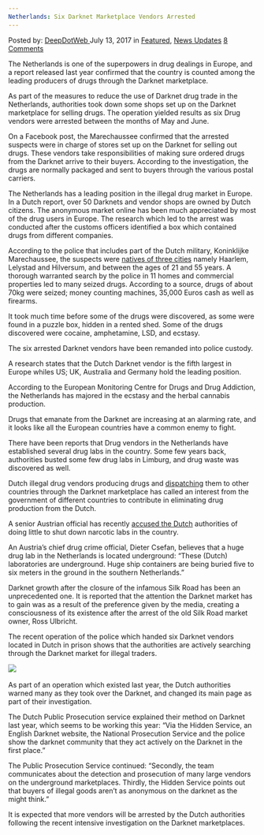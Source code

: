 ```yaml
---
Netherlands: Six Darknet Marketplace Vendors Arrested
---
```

<article class="post-listing post-21254 post type-post status-publish format-standard has-post-thumbnail hentry  tag-darknet tag-marketplace tag-netherlands tag-vendors">
    <div class="post-inner">
        <span>Posted by: <a href="https://www.deepdotweb.com/author/admin/" title="">DeepDotWeb </a></span>
    <span>July 13, 2017</span>
    <span>in <a href="https://www.deepdotweb.com/category/deepdot-news/" rel="category tag">Featured</a>, <a href="https://www.deepdotweb.com/category/news-updates/" rel="category tag">News Updates</a></span>
    <span><a href="https://www.deepdotweb.com/2017/07/13/netherlands-six-darknet-marketplace-vendors-arrested/#comments">8 Comments</a></span>
    </p>
    <div class="clear"></div>
    <div class="entry">
    <p>The Netherlands is one of the superpowers in drug dealings in Europe, and a report released last year confirmed that the country is counted among the leading producers of drugs through the Darknet marketplace.</p>
    <p>As part of the measures to reduce the use of Darknet drug trade in the Netherlands, authorities took down some shops set up on the Darknet marketplace for selling drugs. The operation yielded results as six Drug vendors were arrested between the months of May and June.</p>
    <p>On a Facebook post, the Marechaussee confirmed that the arrested suspects were in charge of stores set up on the Darknet for selling out drugs. These vendors take responsibilities of making sure ordered drugs from the Darknet arrive to their buyers. According to the investigation, the drugs are normally packaged and sent to buyers through the various postal carriers.</p>
    <p>The Netherlands has a leading position in the illegal drug market in Europe. In a Dutch report, over 50 Darknets and vendor shops are owned by Dutch citizens. The anonymous market online has been much appreciated by most of the drug users in Europe. The research which led to the arrest was conducted after the customs officers identified a box which contained drugs from different companies.</p>
    <p>According to the police that includes part of the Dutch military, Koninklijke Marechaussee, the suspects were <a href="http://www.crimesite.nl/dark-web-drugswinkeliers-opgepakt/">natives of three cities</a> namely Haarlem, Lelystad and Hilversum, and between the ages of 21 and 55 years. A thorough warranted search by the police in 11 homes and commercial properties led to many seized drugs. According to a source, drugs of about 70kg were seized; money counting machines, 35,000 Euros cash as well as firearms.</p>
    <p>It took much time before some of the drugs were discovered, as some were found in a puzzle box, hidden in a rented shed. Some of the drugs discovered were cocaine, amphetamine, LSD, and ecstasy.</p>
    <p>The six arrested Darknet vendors have been remanded into police custody.</p>
    <p>A research states that the Dutch Darknet vendor is the fifth largest in Europe whiles US; UK, Australia and Germany hold the leading position.</p>
    <p>According to the European Monitoring Centre for Drugs and Drug Addiction, the Netherlands has majored in the ecstasy and the herbal cannabis production.</p>
    <p>Drugs that emanate from the Darknet are increasing at an alarming rate, and it looks like all the European countries have a common enemy to fight.</p>
    <p>There have been reports that Drug vendors in the Netherlands have established several drug labs in the country. Some few years back, authorities busted some few drug labs in Limburg, and drug waste was discovered as well.</p>
    <p>Dutch illegal drug vendors producing drugs and <a href="https://www.deepdotweb.com/2017/06/08/officials-blame-netherlands-mdma-meth-influx/">dispatching</a> them to other countries through the Darknet marketplace has called an interest from the government of different countries to contribute in eliminating drug production from the Dutch.</p>
    <p>A senior Austrian official has recently <a href="https://www.deepdotweb.com/2017/06/11/austria-urges-the-netherlands-to-shut-down-drug-laboratories/">accused the Dutch</a> authorities of doing little to shut down narcotic labs in the country.</p>
    <p>An Austria&#8217;s chief drug crime official, Dieter Csefan, believes that a huge drug lab in the Netherlands is located underground: &#8220;These (Dutch) laboratories are underground. Huge ship containers are being buried five to six meters in the ground in the southern Netherlands.&#8221;</p>
    <p><a id="post-21254-_gjdgxs"></a> Darknet growth after the closure of the infamous Silk Road has been an unprecedented one. It is reported that the attention the Darknet market has to gain was as a result of the preference given by the media, creating a consciousness of its existence after the arrest of the old Silk Road market owner, Ross Ulbricht.</p>
    <p>The recent operation of the police which handed six Darknet vendors located in Dutch in prison shows that the authorities are actively searching through the Darknet market for illegal traders.</p>
    <p><img class="wp-image-21259 aligncenter" src="/imgs/2017/07/word-image-61.jpeg" srcset="/imgs/2017/07/word-image-61.jpeg 650w, /imgs/2017/07/word-image-61-300x196.jpeg 300w" sizes="(max-width: 650px) 100vw, 650px" /></p>
    <p>As part of an operation which existed last year, the Dutch authorities warned many as they took over the Darknet, and changed its main page as part of their investigation.</p>
    <p>The Dutch Public Prosecution service explained their method on Darknet last year, which seems to be working this year: “Via the Hidden Service, an English Darknet website, the National Prosecution Service and the police show the darknet community that they act actively on the Darknet in the first place.”</p>
    <p>The Public Prosecution Service continued: “Secondly, the team communicates about the detection and prosecution of many large vendors on the underground marketplaces. Thirdly, the Hidden Service points out that buyers of illegal goods aren’t as anonymous on the darknet as the might think.”</p>
    <p>It is expected that more vendors will be arrested by the Dutch authorities following the recent intensive investigation on the Darknet marketplaces.</p>
    </div>
    <span style="display:none"><a href="https://www.deepdotweb.com/tag/arrested/" rel="tag">arrested</a> <a href="https://www.deepdotweb.com/tag/darknet/" rel="tag">darknet</a> <a href="https://www.deepdotweb.com/tag/marketplace/" rel="tag">marketplace</a> <a href="https://www.deepdotweb.com/tag/netherlands/" rel="tag">netherlands</a> <a href="https://www.deepdotweb.com/tag/vendors/" rel="tag">vendors</a></span> <span style="display:none" class="updated">2017-07-13</span>
    <div style="display:none" class="vcard author" itemprop="author" itemscope itemtype="http://schema.org/Person"><strong class="fn" itemprop="name">
    </div>
</article>

